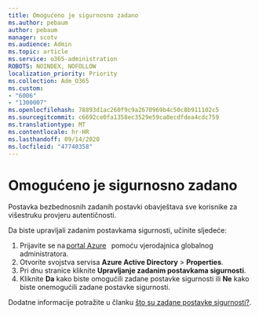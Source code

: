 ```yaml
---
title: Omogućeno je sigurnosno zadano
ms.author: pebaum
author: pebaum
manager: scotv
ms.audience: Admin
ms.topic: article
ms.service: o365-administration
ROBOTS: NOINDEX, NOFOLLOW
localization_priority: Priority
ms.collection: Adm_O365
ms.custom:
- "6006"
- "1300007"
ms.openlocfilehash: 78893d1ac260f9c9a2670969b4c50c8b911102c5
ms.sourcegitcommit: c6692ce0fa1358ec3529e59ca0ecdfdea4cdc759
ms.translationtype: MT
ms.contentlocale: hr-HR
ms.lasthandoff: 09/14/2020
ms.locfileid: "47740358"
---
```

# <a name="security-defaults-is-enabled"></a>Omogućeno je sigurnosno zadano

Postavka bezbednosnih zadanih postavki obavještava sve korisnike za višestruku provjeru autentičnosti.

Da biste upravljali zadanim postavkama sigurnosti, učinite sljedeće:

1. Prijavite se na [portal Azure](https://ms.portal.azure.com/)   pomoću vjerodajnica globalnog administratora.
2. Otvorite svojstva servisa **Azure Active Directory**  >  **Properties**.
3. Pri dnu stranice kliknite **Upravljanje zadanim postavkama sigurnosti**.
4. Kliknite **Da** kako biste omogućili zadane postavke sigurnosti ili **Ne** kako biste onemogućili zadane postavke sigurnosti.

Dodatne informacije potražite u članku [što su zadane postavke sigurnosti?](https://docs.microsoft.com/azure/active-directory/fundamentals/concept-fundamentals-security-defaults).